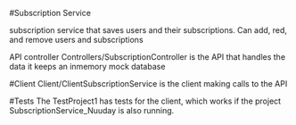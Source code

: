 #Subscription Service

subscription service that saves users and their subscriptions.
Can add, red, and remove users and subscriptions

API controller
Controllers/SubscriptionController is the API that handles the data
it keeps an inmemory mock database

#Client
Client/ClientSubscriptionService is the client making calls to the API

#Tests
The TestProject1 has tests for the client, which works if the project SubscriptionService_Nuuday is also running.

 
